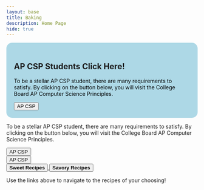 ```yaml
---
layout: base
title: Baking
description: Home Page
hide: true
---
```


<div style="background-color: lightblue; padding: 20px; border-radius: 15px;">
  <h2>AP CSP Students Click Here!</h2>
  <p style="color: black;">To be a stellar AP CSP student, there are many requirements to satisfy. By clicking on the button below, you will visit the College Board AP Computer Science Principles.</p>
  <button onclick="window.location.href='https://apstudents.collegeboard.org/courses/ap-computer-science-principles';">AP CSP</button>
</div>


<div>
  <p>To be a stellar AP CSP student, there are many requirements to satisfy. By clicking on the button below, you will visit the College Board AP Computer Science Principles.</p>
  <button onclick="window.location.href='https://apstudents.collegeboard.org/courses/ap-computer-science-principles';">AP CSP</button>
</div>
<button onclick="window.location.href='https://apstudents.collegeboard.org/courses/ap-computer-science-principles';"> AP CSP </button>


<div>

<a href="sweet/">
  <button class="block"><b>Sweet Recipes</b></button>
</a>

<a href="savory/">
  <button class="block"><b>Savory Recipes</b></button>
</a>

<p> Use the links above to navigate to the recipes of your choosing! </p>
</div>
